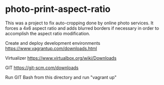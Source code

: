 # photo-print-aspect-ratio
This was a project to fix auto-cropping done by online photo services.  It forces a 4x6 aspect ratio and adds blurred borders if necessary in order to accomplish the aspect ratio modification.


Create and deploy development environments
https://www.vagrantup.com/downloads.html

Virtualizer
https://www.virtualbox.org/wiki/Downloads

GIT
https://git-scm.com/downloads

Run GIT Bash from this directory and run "vagrant up"

